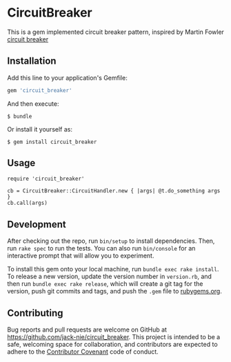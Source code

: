 # CircuitBreaker

This is a gem implemented circuit breaker pattern, inspired by Martin Fowler[ circuit breaker ]( https://github.com/jack-nie/circuit_breaker.git )

## Installation

Add this line to your application's Gemfile:

```ruby
gem 'circuit_breaker'
```

And then execute:

    $ bundle

Or install it yourself as:

    $ gem install circuit_breaker

## Usage

    require 'circuit_breaker'

    cb = CircuitBreaker::CircuitHandler.new { |args| @t.do_something args }
    cb.call(args)

## Development

After checking out the repo, run `bin/setup` to install dependencies. Then, run `rake spec` to run the tests. You can also run `bin/console` for an interactive prompt that will allow you to experiment.

To install this gem onto your local machine, run `bundle exec rake install`. To release a new version, update the version number in `version.rb`, and then run `bundle exec rake release`, which will create a git tag for the version, push git commits and tags, and push the `.gem` file to [rubygems.org](https://rubygems.org).

## Contributing

Bug reports and pull requests are welcome on GitHub at https://github.com/jack-nie/circuit_breaker. This project is intended to be a safe, welcoming space for collaboration, and contributors are expected to adhere to the [Contributor Covenant](http://contributor-covenant.org) code of conduct.

